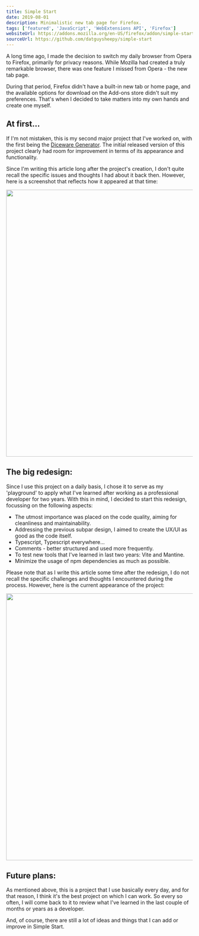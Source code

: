 ```yaml
---
title: Simple Start
date: 2019-08-01
description: Minimalistic new tab page for Firefox.
tags: ['featured', 'JavaScript', 'WebExtensions API', 'Firefox']
websiteUrl: https://addons.mozilla.org/en-US/firefox/addon/simple-start/
sourceUrl: https://github.com/datguysheepy/simple-start
---
```

A long time ago, I made the decision to switch my daily browser from Opera to Firefox, primarily for privacy reasons. 
While Mozilla had created a truly remarkable browser, there was one feature I missed from Opera - the new tab page.

During that period, Firefox didn't have a built-in new tab or home page, and the available options for download on the Add-ons store didn't suit my preferences. 
That's when I decided to take matters into my own hands and create one myself.

## At first...
If I'm not mistaken, this is my second major project that I've worked on, with the first being the <a class='text-link text-primary' href='/projects/diceware-generator'>Diceware Generator</a>.
The initial released version of this project clearly had room for improvement in terms of its appearance and functionality.

Since I'm writing this article long after the project's creation, I don't quite recall the specific issues and thoughts I had about it back then. 
However, here is a screenshot that reflects how it appeared at that time:

<img src="/public/simplestart_1.png" width="720" class="img-border" />

## The big redesign:
Since I use this project on a daily basis, I chose it to serve as my 'playground' to apply what I've learned after working as a professional developer for two years. With this in mind, I decided to start this redesign, focussing on the following aspects:
- The utmost importance was placed on the code quality, aiming for cleanliness and maintainability.
- Addressing the previous subpar design, I aimed to create the UX/UI as good as the code itself.
- Typescript, Typescript everywhere...
- Comments - better structured and used more frequently.
- To test new tools that I've learned in last two years: Vite and Mantine.
- Minimize the usage of npm dependencies as much as possible.

Please note that as I write this article some time after the redesign, I do not recall the specific challenges and thoughts I encountered during the process. However, here is the current appearance of the project:

<img src="/public/simplestart_new.png" width="720" class="img-border" />

## Future plans:
As mentioned above, this is a project that I use basically every day, and for that reason, I think it's the best project on which I can work.
So every so often, I will come back to it to review what I've learned in the last couple of months or years as a developer.

And, of course, there are still a lot of ideas and things that I can add or improve in Simple Start.